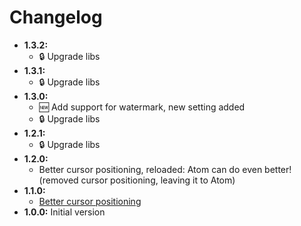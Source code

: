 # Changelog

* __1.3.2:__
  * :lock: Upgrade libs
* __1.3.1:__
  * :lock: Upgrade libs
* __1.3.0:__
  * :new: Add support for watermark, new setting added
  * :lock: Upgrade libs
* __1.2.1:__
  * :lock: Upgrade libs
* __1.2.0:__
  * Better cursor positioning, reloaded: Atom can do even better! (removed cursor positioning, leaving it to Atom)
* __1.1.0:__
  * [Better cursor positioning](https://github.com/quilicicf/markdown-spec-formatter/pull/2)
* __1.0.0:__ Initial version
